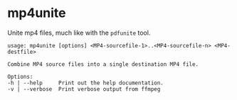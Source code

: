 # mp4unite

Unite mp4 files, much like with the `pdfunite` tool.

```
usage: mp4unite [options] <MP4-sourcefile-1>..<MP4-sourcefile-n> <MP4-destfile>

Combine MP4 source files into a single destination MP4 file.

Options:
-h | --help     Print out the help documentation.
-v | --verbose  Print verbose output from ffmpeg
```

